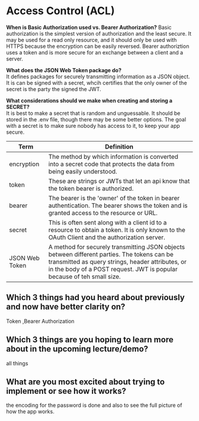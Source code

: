 # Access Control (ACL)

**When is Basic Authorization used vs. Bearer Authorization?**
Basic authorization is the simplest version of authorization and the least secure. It may be used for a read only resource, and it should only be used with HTTPS because the encryption can be easily reversed. Bearer authoriztion uses a token and is more secure for an exchange between a client and a server.

**What does the JSON Web Token package do?**  
It defines packages for securely transmitting information as a JSON object. It is can be signed with a secret, whcih certifies that the only owner of the secret is the party the signed the JWT.

**What considerations should we make when creating and storing a SECRET?**  
It is best to make a secret that is random and unguessable. It should be stored in the .env file, though there may be some better options. The goal with a secret is to make sure nobody has access to it, to keep your app secure.

| Term           | Definition                                                                                                                                                                                                                |
| -------------- | ------------------------------------------------------------------------------------------------------------------------------------------------------------------------------------------------------------------------- |
| encryption     | The method by which information is converted into a secret code that protects the data from being easily understood.                                                                                                      |
| token          | These are strings or JWTs that let an api know that the token bearer is authorized.                                                                                                                                       |
| bearer         | The bearer is the 'owner' of the token in bearer authentication. The bearer shows the token and is granted access to the resource or URL.                                                                                 |
| secret         | This is often sent along with a client id to a resource to obtain a token. It is only known to the OAuth Client and the authorization server.                                                                             |
| JSON Web Token | A method for securely transmitting JSON objects between different parties. The tokens can be transmitted as query strings, header attributes, or in the body of a POST request. JWT is popular because of teh small size. |


## Which 3 things had you heard about previously and now have better clarity on?
Token ,Bearer Authorization
## Which 3 things are you hoping to learn more about in the upcoming lecture/demo?
all things 
## What are you most excited about trying to implement or see how it works?
the encoding for the password is done and also to see the full picture of how the app works.
